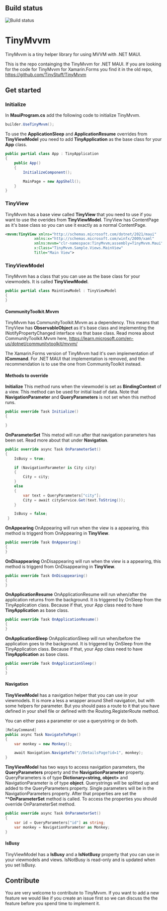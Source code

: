 ## Build status
![Build status](https://github.com/dhindrik/TinyMvvm/actions/workflows/main.yml/badge.svg)

# TinyMvvm
TinyMvvm is a tiny helper library for using MVVM with .NET MAUI.

This is the repo containging the TinyMvvm for .NET MAUI. If you are looking for the code for TinyMvvm for Xamarin.Forms you find it in the old repo, https://github.com/TinyStuff/TinyMvvm

## Get started

### Initialize
In **MauiProgram.cs** add the following code to initialize TinyMvvm.
```csharp
builder.UseTinyMvvm();
```

To use the **ApplicationSleep** and **ApplicationResume** overrides from **TinyViewModel** you need to add **TinyApplication** as the base class for your **App** class.

```csharp
public partial class App : TinyApplication
{
	public App()
	{
		InitializeComponent();

		MainPage = new AppShell();
	}
}
```

### TinyView
TinyMvvm has a base view called **TinyView** that you need to use if you want to use the overides from **TinyViewModel**. TinyView has ContentPage as it's base class so you can use it exactly as a normal ContentPage.

```xml
<mvvm:TinyView xmlns="http://schemas.microsoft.com/dotnet/2021/maui"
             xmlns:x="http://schemas.microsoft.com/winfx/2009/xaml"
             xmlns:mvvm="clr-namespace:TinyMvvm;assembly=TinyMvvm.Maui"
             x:Class="TinyMvvm.Sample.Views.MainView"
             Title="Main View">
```

### TinyViewModel
TinyMvvm has a class that you can use as the base class for your viewmodels. It is called **TinyViewModel**.
```csharp
public partial class MainViewModel : TinyViewModel
{
}
```

#### CommunityToolkit.Mvvm
TinyMvvm has CommunityToolkit.Mvvm as a dependency. This means that TinyView has **ObservableObject** as it's base class and implementing the INotifyPropertyChanged interface via that base class. Read morea about CommunityToolkit.Mvvm here, https://learn.microsoft.com/en-us/dotnet/communitytoolkit/mvvm/

The Xamarin.Forms version of TinyMvvm had it's own implementation of **ICommand**. For .NET MAUI that implementation is removed, and the recommendation is to use the one from CommunityToolkit instead.

#### Methods to override
**Initialize**
This method runs when the viewmodel is set as **BindingContext** of a view. This method can be used for initial load of data. Note that **NavigationParameter** and **QueryParameters** is not set when this method runs.
```csharp
public override Task Initialize()
{

}
```

**OnParameterSet**
This metod will run after that navigation parameters has been set. Read more about that under **Navigation**.

```csharp
public override async Task OnParameterSet()
{
    IsBusy = true;

    if (NavigationParameter is City city)
    {
        City = city;
    }
    else
    {
        var text = QueryParameters["city"];
        City = await cityService.Get(text.ToString());
    }

    IsBusy = false;
 }
```

**OnAppearing**
OnAppearing will run when the view is a appearing, this method is triggerd from OnAppearing in **TinyView**.
```csharp
public override Task OnAppearing()
{
}
```

**OnDisappearing**
OnDisappearing will run when the view is a appearing, this method is triggerd from OnDisappearing in **TinyView**.
```csharp
public override Task OnDisappearing()
{
}
```

**OnApplicationResume**
OnApplicationResume will run when/after the application returns from the background. It is triggered by OnSleep from the TinyApplication class. Because if that, your App class need to have **TinyApplication** as base class.

```csharp
public override Task OnApplicationResume()
{
}
````

**OnApplicationSleep**
OnApplicationSleep will run when/before the application goes to the background. It is triggered by OnSleep from the TinyApplication class. Because if that, your App class need to have **TinyApplication** as base class.

```csharp
public override Task OnApplicationSleep()
{
}
```

#### Navigation
**TinyViewModel** has a navigation helper that you can use in your viewmodels. It is more a less a wrapper around Shell navigation, but with some helpers for parameter. But you should pass a route to it that you have defined in your shell file or defined with the Routing.RegisterRoute method.

You can either pass a parameter or use a querystring or do both.

```csharp
[RelayCommand]
public async Task NavigateToPage()
{
    var monkey = new Monkey();

    await Navigation.NavigateTo("//DetailsPage?id=1", monkey); 
}
```

**TinyViewModel** has two ways to access navigation parameters, the **QueryParameters** property and the **NavigationParameter** property.
QueryParameters is of type **Dictionary<string, object>** and NavigationParameter is of type **object**. Querystrings will be splitted up and added to the QueryParameters property. Single parameters will be in the NavigationParameters property. After that properties are set the ****OnParameterSet** method is called. To access the properties you should override OnParameterSet method.

```csharp
public override async Task OnParameterSet()
{
    var id = QueryParameters["id"] as string;
    var monkey = NavigationParameter as Monkey;
}
```

#### IsBusy
TinyViewModel has a **IsBusy** and a **IsNotBusy** property that you can use in your viewmodels and views. IsNotBusy is read-only and is updated when you set IsBusy.



## Contribute
You are very welcome to contribute to TinyMvvm. If you want to add a new feature we would like if you create an issue first so we can discuss the the feature before you spend time to implement it.
